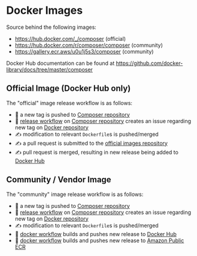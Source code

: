 # Docker Images

Source behind the following images:

- https://hub.docker.com/_/composer (official)
- https://hub.docker.com/r/composer/composer (community)
- https://gallery.ecr.aws/u0u1j5s3/composer (community)

Docker Hub documentation can be found at https://github.com/docker-library/docs/tree/master/composer


## Official Image (Docker Hub only)

The "official" image release workflow is as follows:

- :robot: a new tag is pushed to [Composer repository]
- :robot: [release workflow] on [Composer repository] creates an issue regarding new tag on [Docker repository]
- :writing_hand: modification to relevant `Dockerfile`s is pushed/merged
- :writing_hand: a pull request is submitted to the [official images repository]
- :writing_hand: pull request is merged, resulting in new release being added to [Docker Hub](https://hub.docker.com/_/composer)


## Community / Vendor Image

The "community" image release workflow is as follows:

- :robot: a new tag is pushed to [Composer repository]
- :robot: [release workflow] on [Composer repository] creates an issue regarding new tag on [Docker repository]
- :writing_hand: modification to relevant `Dockerfile`s is pushed/merged
- :robot: [docker workflow] builds and pushes new release to [Docker Hub](https://hub.docker.com/r/composer/composer)
- :robot: [docker workflow] builds and pushes new release to [Amazon Public ECR]

[composer repository]: https://github.com/composer/composer
[docker repository]: https://github.com/composer/docker
[official images repository]: https://github.com/docker-library/official-images/
[release workflow]: https://github.com/composer/composer/blob/832af78e284b23a8f43914b2571fb4c48a7b108a/.github/workflows/release.yml#L81-L96
[docker workflow]: https://github.com/composer/docker/blob/master/.github/workflows/docker.yaml
[Amazon Public ECR]: https://gallery.ecr.aws/u0u1j5s3/composer
